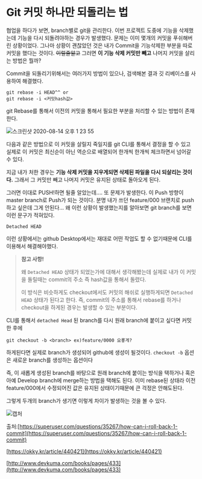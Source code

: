 # Git 커밋 하나만 되돌리는 법

협업을 하다가 보면, branch별로 git을 관리한다. 이번 프로젝트 도중에 기능을 삭제했는데 기능을 다시 되돌려야하는 경우가 발생했다. 문제는 이미 몇개의 커밋을 푸쉬해버린 상황이었다. 그나마 상황이 괜찮았던 것은 내가 Commit을 기능삭제한 부분을 따로 커밋을 했다는 것이다. ~~이럴줄알고~~ 그러면 **이 기능 삭제 커밋만 빼고**  나머지 커밋을 살리는 방법은 뭘까?

Commit을 되돌리기위해서는 여러가지 방법이 있으나, 검색해본 결과 깃 리베이스를 사용하여 해결했다.

```text
git rebase -i HEAD^^ or
git rebase -i <커밋hash값>
```

git Rebase를 통해서 이전의 커밋을 통해서 필요한 부분을 처리할 수 있는 방법이 존재한다.

![&#xC2A4;&#xD06C;&#xB9B0;&#xC0F7; 2020-08-14 &#xC624;&#xD6C4; 1 23 55](https://user-images.githubusercontent.com/17822723/90216132-b5ed8b00-de38-11ea-8be3-529262446fc2.png)

다음과 같은 방법으로 이 커밋을 살릴지 죽일지를 git CLI를 통해서 결정을 할 수 있고 실제로 이 커밋은 최신순이 아닌 역순으로 배열되어 한개씩 한개씩 체크하면서 넘어갈 수 있다.

지금 내가 처한 경우는 **기능 삭제 커밋을 지우게되면 삭제된 파일을 다시 되살리는 것이다.** 그래서 그 커밋만 빼고 나머지 커밋은 유지된 상태로 돌아오게 된다.

그러면 이대로 PUSH!하면 될줄 알았는데.... 또 문제가 발생한다. 이 Push 방향이 master branch로 Push가 되는 것이다. 분명 내가 쓰던 feature/000 브랜치로 push하고 싶은데 그게 안된다... 왜 이런 상황이 발생했는지를 알아보면 git branch를 보면 이런 문구가 적혀있다.

`Detached HEAD`

이런 상황에서는 github Desktop에서는 재대로 어떤 작업도 할 수 없기때문에 CLI를 이용해서 해결해야했다.

> **참고 사항!**
>
> 왜 `Detached HEAD` 상태가 되었는가에 대해서 생각해봤는데 실제로 내가 이 커밋을 돌릴때는 commit의 주소 즉 hash값을 통해서 돌렸다.
>
> 이 방식은 비슷하게도 checkout에서도 커밋의 해쉬로 실행하게되면 `Detached HEAD` 상태가 된다고 한다. 즉, commit의 주소를 통해서 rebase를 하거나 checkout을 하게된 경우는 발생할 수 있는 부분이다.

CLI를 통해서 `detached Head` 된 branch를 다시 원래 branch에 붙이고 싶다면 커밋한 후에

```text
git checkout -b <branch> ex)feature/0000 요롷게?
```

하게된다면 실제로 branch가 생성되어 github에 생성이 될것이다. `checkout -b` 옵션은 새로운 branch를 생성하는 옵션이다

즉, 이 새롭게 생성된 branch를 바탕으로 원래 branch에 붙이는 방식을 택하거나 혹은 아예 Develop branch에 merge하는 방법을 택해도 된다. 이미 rebase된 상태라 이전 feature/000에서 수정되어진 값은 유지된 상태이기때문에 큰 걱정은 안해도된다.

그렇게 두개의 branch가 생기면 이렇게 차이가 발생하는 것을 볼 수 있다.

![&#xCEA1;&#xCC98;](https://user-images.githubusercontent.com/17822723/90216128-b25a0400-de38-11ea-82fd-eb6431c217f4.jpg)

출처:[https://superuser.com/questions/35267/how-can-i-roll-back-1-commit](https://superuser.com/questions/35267/how-can-i-roll-back-1-commit)

[https://okky.kr/article/440421](https://okky.kr/article/440421)

[http://www.devkuma.com/books/pages/433](http://www.devkuma.com/books/pages/433)

